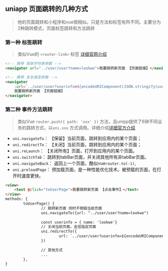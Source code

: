 ## uniapp 页面跳转的几种方式
> 他的页面跳转和小程序和vue很相似。只是方法和标签有所不同。主要分为2种跳转模式，页面标签跳转和方法跳转

### 第一种 标签跳转
> 类似Vue的 ``<router-link>`` 标签 [详细官网介绍](https://uniapp.dcloud.io/component/navigator)

```html
<!-- 携带 简单字符串参数 -->
<navigator url="../user/user?name=lookwe">我要跳转新页面 【页面链接】</navigator>

<!-- 携带 复杂类型参数 -->
<navigator
    :url=`../user/user?userinfo=${encodeURIComponent(JSON.stringify(userinfo))}`>
    我要跳转新页面 【页面链接】
</navigator>
```

### 第二种 事件方法跳转	
> 类似Vue ``router.push({ path: 'xxx' })`` 方法，且unipp提供了6钟不同业务的跳转方式，以``uni.xxx`` 方式调用。详细介绍[详细官方介绍](https://uniapp.dcloud.net.cn/api/router?id=navigateto)

* ``uni.navigateTo``： 【保留】当前页面，跳转到应用内的某个页面；
* ``uni.redirectTo``： 【关闭】当前页面，跳转到应用内的某个页面；
* ``uni.reLaunch``： 【关闭所有】页面，打开到应用内的某个页面。
* ``uni.switchTab``： 跳转到tabBar页面，并关闭其他所有非tabBar页面。
* ``uni.navigateBack``： 返回上一个页面，酷似vue``router.to(-1)``,
* ``uni.preloadPage``： 预加载页面，是一种性能优化技术。被预载的页面，在打开时速度更快。

```html
<view>
    <text @click="toUserPage">我要跳转新页面 【点击事件】</text>
</view>
methods: {
        toUserPage() {
                // 跳转新页面 同时不销毁当前页面
                uni.navigateTo({url: "../user/user?name=lookwe")
                
                const userinfo = { name: 'lookwe'}
                // 关闭当前页面，去往指定页面
                uni.redirectTo({
                        url: `../user/user?userinfo=${encodeURIComponent(JSON.stringify(userinfo))}` 
                })
                
                // 其他方式
                ...
        },
}

```